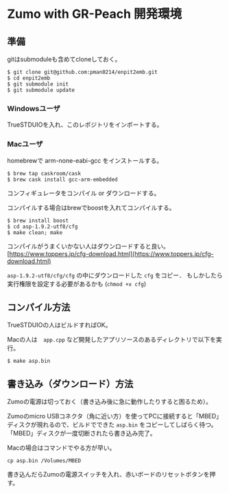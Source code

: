 # Zumo with GR-Peach 開発環境

## 準備

gitはsubmoduleも含めてcloneしておく。

```
$ git clone git@github.com:pman0214/enpit2emb.git
$ cd enpit2emb
$ git submodule init
$ git submodule update
```

### Windowsユーザ

TrueSTDUIOを入れ、このレポジトリをインポートする。

### Macユーザ

homebrewで arm-none-eabi-gcc をインストールする。

```
$ brew tap caskroom/cask
$ brew cask install gcc-arm-embedded
```

コンフィギュレータをコンパイル or ダウンロードする。

コンパイルする場合はbrewでboostを入れてコンパイルする。

```
$ brew install boost
$ cd asp-1.9.2-utf8/cfg
$ make clean; make
```

コンパイルがうまくいかない人はダウンロードすると良い。
[https://www.toppers.jp/cfg-download.html](https://www.toppers.jp/cfg-download.html)

`asp-1.9.2-utf8/cfg/cfg` の中にダウンロードした `cfg` をコピー．
もしかしたら実行権限を設定する必要があるかも (``chmod +x cfg``)

## コンパイル方法

TrueSTDUIOの人はビルドすればOK。

Macの人は　``app.cpp`` など開発したアプリソースのあるディレクトリで以下を実行。

```
$ make asp.bin
```

## 書き込み（ダウンロード）方法

Zumoの電源は切っておく（書き込み後に急に動作したりすると困るため）。

Zumoのmicro USBコネクタ（角に近い方）を使ってPCに接続すると「MBED」ディスクが現れるので、ビルドでできた ``asp.bin`` をコピーしてしばらく待つ。
「MBED」ディスクが一度切断されたら書き込み完了。

Macの場合はコマンドでやる方が早い。

```
cp asp.bin /Volumes/MBED
```

書き込んだらZumoの電源スイッチを入れ、赤いボードのリセットボタンを押す。
